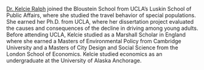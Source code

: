 
[Dr. Kelcie Ralph](https://bloustein.rutgers.edu/people/ralph/) joined the Bloustein School from UCLA’s Luskin School of Public Affairs, where she studied the travel behavior of special populations. She earned her Ph.D. from UCLA, where her dissertation project evaluated the causes and consequences of the decline in driving among young adults. Before attending UCLA, Kelcie studied as a Marshall Scholar in England where she earned a Masters of Environmental Policy from Cambridge University and a Masters of City Design and Social Science from the London School of Economics. Kelcie studied economics as an undergraduate at the University of Alaska Anchorage.

